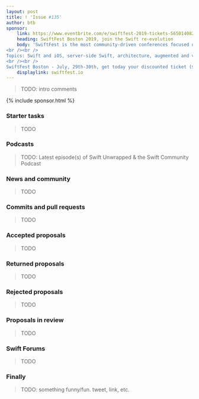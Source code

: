 ```yaml
---
layout: post
title: ! 'Issue #135'
author: btb
sponsor:
    link: https://www.eventbrite.com/e/swiftfest-2019-tickets-56501408233
    heading: SwiftFest Boston 2019, join the Swift re-evolution
    body: 'SwiftFest is the most community-driven conferences focused on Swift that brings together engineers, architects, midnight-coders, and students in a highly social and vibrant environment. 
<br /><br />
Topics: Swift and iOS, server-side Swift, architecture, augmented and virtual reality, open source, hardware projects, platforms, development-culture, security, TDD, etc.
<br /><br />
SwiftFest Boston - July, 29th-30th, get today your discounted ticket ($50 off) using the code **Swift-Weekly-50-Off**.'
    displaylink: swiftfest.io
---
```


> TODO: intro comments

<!--excerpt-->

{% include sponsor.html %}

### Starter tasks

> TODO

### Podcasts

> TODO: Latest episode(s) of Swift Unwrapped & the Swift Community Podcast

### News and community

> TODO

### Commits and pull requests

> TODO

### Accepted proposals

> TODO

### Returned proposals

> TODO

### Rejected proposals

> TODO

### Proposals in review

> TODO

### Swift Forums

> TODO

### Finally

> TODO: something funny/fun. tweet, link, etc.
